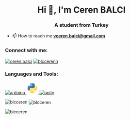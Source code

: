 <h1 align="center">Hi 👋, I'm Ceren BALCI</h1>
<h3 align="center">A student from Turkey</h3>

- 📫 How to reach me **vceren.balci@gmail.com**

<h3 align="left">Connect with me:</h3>
<p align="left">
<a href="https://linkedin.com/in/ceren balci" target="blank"><img align="center" src="https://raw.githubusercontent.com/rahuldkjain/github-profile-readme-generator/master/src/images/icons/Social/linked-in-alt.svg" alt="ceren balci" height="30" width="40" /></a>
<a href="https://instagram.com/blccerenn" target="blank"><img align="center" src="https://raw.githubusercontent.com/rahuldkjain/github-profile-readme-generator/master/src/images/icons/Social/instagram.svg" alt="blccerenn" height="30" width="40" /></a>
</p>

<h3 align="left">Languages and Tools:</h3>
<p align="left"> <a href="https://www.arduino.cc/" target="_blank" rel="noreferrer"> <img src="https://cdn.worldvectorlogo.com/logos/arduino-1.svg" alt="arduino" width="40" height="40"/> </a> <a href="https://www.python.org" target="_blank" rel="noreferrer"> <img src="https://raw.githubusercontent.com/devicons/devicon/master/icons/python/python-original.svg" alt="python" width="40" height="40"/> </a> <a href="https://unity.com/" target="_blank" rel="noreferrer"> <img src="https://www.vectorlogo.zone/logos/unity3d/unity3d-icon.svg" alt="unity" width="40" height="40"/> </a> </p>

<p><img align="left" src="https://github-readme-stats.vercel.app/api/top-langs?username=blcceren&show_icons=true&locale=en&layout=compact" alt="blcceren" /></p>

<p>&nbsp;<img align="center" src="https://github-readme-stats.vercel.app/api?username=blcceren&show_icons=true&locale=en" alt="blcceren" /></p>


<p align="left"> <img src="https://komarev.com/ghpvc/?username=blcceren&label=Profile%20views&color=0e75b6&style=flat" alt="blcceren" /> </p>
